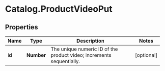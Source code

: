 # Catalog.ProductVideoPut

## Properties
Name | Type | Description | Notes
------------ | ------------- | ------------- | -------------
**id** | **Number** | The unique numeric ID of the product video; increments sequentially.  | [optional] 
